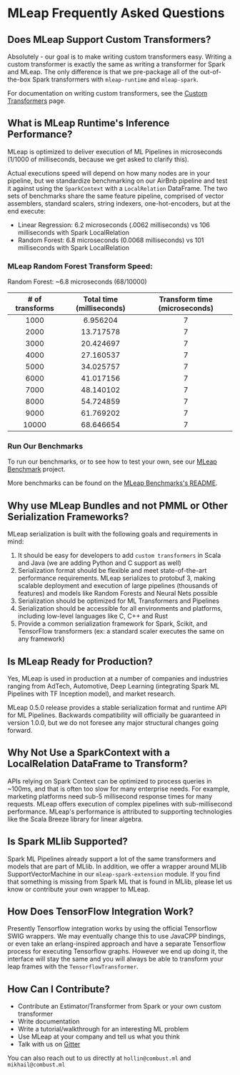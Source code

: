 # MLeap Frequently Asked Questions

## Does MLeap Support Custom Transformers?

Absolutely - our goal is to make writing custom transformers easy. Writing a custom transformer is exactly the same as writing a transformer for Spark and MLeap. The only difference is that we pre-package all of the out-of-the-box Spark transformers with `mleap-runtime` and `mleap-spark`.

For documentation on writing custom transformers, see the [Custom Transformers](mleap-runtime/custom-transformer.md) page.

## What is MLeap Runtime's Inference Performance?

MLeap is optimized to deliver execution of ML Pipelines in microseconds (1/1000 of milliseconds, because we get asked to clarify this).

Actual executions speed will depend on how many nodes are in your pipeline, but we standardize benchmarking on our AirBnb pipeline and test it against using the `SparkContext` with a `LocalRelation` DataFrame.
The two sets of benchmarks share the same feature pipeline, comprised of vector assemblers, standard scalers, string indexers, one-hot-encoders, but at the end execute:

* Linear Regression: 6.2 microseconds (.0062 milliseconds) vs 106 milliseconds with Spark LocalRelation
* Random Forest: 6.8 microseconds (0.0068 milliseconds) vs 101 milliseconds with Spark LocalRelation

### MLeap Random Forest Transform Speed:

Random Forest: ~6.8 microseconds (68/10000)

| # of transforms | Total time (milliseconds) | Transform time (microseconds) |
|:---:|:---:|:---:|
| 1000 | 6.956204 | 7 |
| 2000 | 13.717578 | 7 |
| 3000 | 20.424697 | 7 |
| 4000 | 27.160537 | 7 |
| 5000 | 34.025757 | 7 |
| 6000 | 41.017156 | 7 |
| 7000 | 48.140102 | 7 |
| 8000 | 54.724859 | 7 |
| 9000 | 61.769202 | 7 |
| 10000 | 68.646654 | 7 |

### Run Our Benchmarks

To run our benchmarks, or to see how to test your own, see our [MLeap Benchmark](https://github.com/combust/mleap/tree/master/mleap-benchmark) project.

More benchmarks can be found on the [MLeap Benchmarks's README](https://github.com/combust/mleap/blob/master/mleap-benchmark/README.md).

## Why use MLeap Bundles and not PMML or Other Serialization Frameworks?

MLeap serialization is built with the following goals and requirements in mind:

1. It should be easy for developers to add `custom transformers` in Scala and Java (we are adding Python and C support as well)
2. Serialization format should be flexible and meet state-of-the-art performance requirements. MLeap serializes to protobuf 3, making scalable deployment and execution of large pipelines (thousands of features) and models like Random Forests and Neural Nets possible
3. Serialization should be optimized for ML Transformers and Pipelines
4. Serialization should be accessible for all environments and platforms, including low-level languages like C, C++ and Rust
5. Provide a common serialization framework for Spark, Scikit, and TensorFlow transformers (ex: a standard scaler executes the same on any framework)

## Is MLeap Ready for Production?

Yes, MLeap is used in production at a number of companies and industries ranging from AdTech, Automotive, Deep Learning (integrating Spark ML Pipelines with TF Inception model), and market research.

MLeap 0.5.0 release provides a stable serialization format and runtime API for ML Pipelines. Backwards compatibility will officially be guaranteed in version 1.0.0, but we do not foresee any major structural changes going forward.

## Why Not Use a SparkContext with a LocalRelation DataFrame to Transform?

APIs relying on Spark Context can be optimized to process queries in ~100ms, and that is often too slow for many enterprise needs. For example, marketing platforms
need sub-5 millisecond response times for many requests. MLeap offers execution of complex pipelines with sub-millisecond performance. MLeap's performance is attributed to supporting technologies like the Scala Breeze library for linear algebra.

## Is Spark MLlib Supported?

Spark ML Pipelines already support a lot of the same transformers and models that are part of MLlib. In addition, we offer a wrapper around MLlib SupportVectorMachine in our `mleap-spark-extension` module.
If you find that something is missing from Spark ML that is found in MLlib, please let us know or contribute your own wrapper to MLeap.

## How Does TensorFlow Integration Work?

Presently Tensorflow integration works by using the official Tensorflow
SWIG wrappers. We may eventually change this to use JavaCPP bindings, or
even take an erlang-inspired approach and have a separate Tensorflow
process for executing Tensorflow graphs. However we end up doing it, the
interface will stay the same and you will always be able to transform
your leap frames with the `TensorflowTransformer`.

## How Can I Contribute?

* Contribute an Estimator/Transformer from Spark or your own custom transformer
* Write documentation
* Write a tutorial/walkthrough for an interesting ML problem
* Use MLeap at your company and tell us what you think
* Talk with us on [Gitter](https://gitter.im/combust/mleap)

You can also reach out to us directly at `hollin@combust.ml` and `mikhail@combust.ml`

